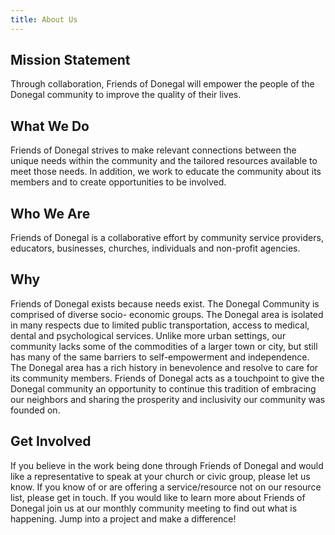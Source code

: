 ```yaml
---
title: About Us
---
```

## Mission Statement

Through collaboration, Friends of Donegal will empower the people of the Donegal community to improve the quality of their lives.

## What We Do

Friends of Donegal strives to make relevant connections between the unique needs within the community and the tailored resources available to meet those needs. In addition, we work to educate the community about its members and to create opportunities to be involved.

## Who We Are

Friends of Donegal is a collaborative effort by community service providers, educators, businesses, churches, individuals and non-profit agencies.

## Why

Friends of Donegal exists because needs exist.  The Donegal Community is comprised of diverse socio- economic groups.  The Donegal area is isolated in many respects due to limited public transportation, access to medical, dental and psychological services.  Unlike more urban settings, our community lacks some of the commodities of a larger town or city, but still has many of the same barriers to self-empowerment and independence. The Donegal area has a rich history in benevolence and resolve to care for its community members.  Friends of Donegal acts as a touchpoint to give the Donegal community an opportunity to continue this tradition of embracing our neighbors and sharing the prosperity and inclusivity our community was founded on.

## Get Involved

If you believe in the work being done through Friends of Donegal and would like a representative to speak at your church or civic group, please let us know.  If you know of or are offering a service/resource not on our resource list, please get in touch.  If you would like to learn more about Friends of Donegal join us at our monthly community meeting to find out what is happening. Jump into a project and make a difference!
